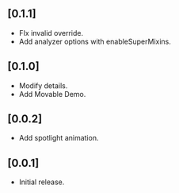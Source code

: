 ## [0.1.1]

* FIx invalid override.
* Add analyzer options with enableSuperMixins.

## [0.1.0]

* Modify details.
* Add Movable Demo.

## [0.0.2]

* Add spotlight animation.

## [0.0.1]

* Initial release.

